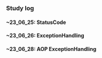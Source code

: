 ### Study log
#### ~23_06_25: StatusCode
#### ~23_06_26: ExceptionHandling
#### ~23_06_28: AOP ExceptionHandling
